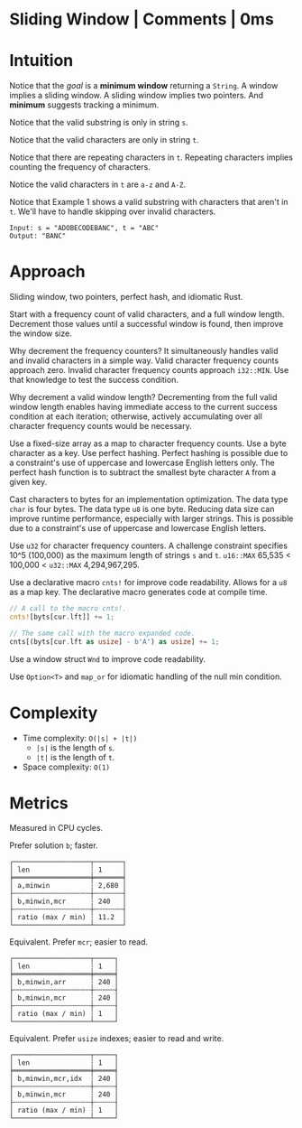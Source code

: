 # Sliding Window | Comments | 0ms

# Intuition

Notice that the *goal* is a **minimum window** returning a `String`. A window implies a sliding window. A sliding window implies two pointers. And **minimum** suggests tracking a minimum.

Notice that the valid substring is only in string `s`. 

Notice that the valid characters are only in string `t`. 

Notice that there are repeating characters in `t`. Repeating characters implies counting the frequency of characters.

Notice the valid characters in `t` are `a-z` and `A-Z`.

Notice that Example 1 shows a valid substring with characters that aren't in `t`. We'll have to handle skipping over invalid characters.

```
Input: s = "ADOBECODEBANC", t = "ABC"
Output: "BANC"
```

# Approach

Sliding window, two pointers, perfect hash, and idiomatic Rust.

Start with a frequency count of valid characters, and a full window length. Decrement those values until a successful window is found, then improve the window size.

Why decrement the frequency counters? It simultaneously handles valid and invalid characters in a simple way. Valid character frequency counts approach zero. Invalid character frequency counts approach `i32::MIN`. Use that knowledge to test the success condition.

Why decrement a valid window length? Decrementing from the full valid window length enables having immediate access to the current success condition at each iteration; otherwise, actively accumulating over all character frequency counts would be necessary.

Use a fixed-size array as a map to character frequency counts. Use a byte character as a key. Use perfect hashing. Perfect hashing is possible due to a constraint's use of uppercase and lowercase English letters only. The perfect hash function is to subtract the smallest byte character `A` from a given key.

Cast characters to bytes for an implementation optimization. The data type `char` is four bytes. The data type `u8` is one byte. Reducing data size can improve runtime performance, especially with larger strings. This is possible due to a constraint's use of uppercase and lowercase English letters.

Use `u32` for character frequency counters. A challenge constraint specifies 10^5 (100,000) as the maximum length of strings `s` and `t`. `u16::MAX` 65,535 < 100,000 < `u32::MAX` 4,294,967,295.

Use a declarative macro `cnts!` for improve code readability. Allows for a `u8` as a map key. The declarative macro generates code at compile time.

```rust
// A call to the macro cnts!.
cnts![byts[cur.lft]] += 1;

// The same call with the macro expanded code.
cnts[(byts[cur.lft as usize] - b'A') as usize] += 1;
```

Use a window struct `Wnd` to improve code readability.

Use `Option<T>` and `map_or` for idiomatic handling of the null min condition.

# Complexity

- Time complexity: `O(|s| + |t|)`
    - `|s|` is the length of `s`.
    - `|t|` is the length of `t`.
- Space complexity: `O(1)`

# Metrics

Measured in CPU cycles.

Prefer solution `b`; faster.
```
┌───────────────────┬───────┐
│ len               ┆ 1     │
╞═══════════════════╪═══════╡
│ a,minwin          ┆ 2,680 │
├╌╌╌╌╌╌╌╌╌╌╌╌╌╌╌╌╌╌╌┼╌╌╌╌╌╌╌┤
│ b,minwin,mcr      ┆ 240   │
├╌╌╌╌╌╌╌╌╌╌╌╌╌╌╌╌╌╌╌┼╌╌╌╌╌╌╌┤
│ ratio (max / min) ┆ 11.2  │
└───────────────────┴───────┘
```

Equivalent. Prefer `mcr`; easier to read.
```
┌───────────────────┬─────┐
│ len               ┆ 1   │
╞═══════════════════╪═════╡
│ b,minwin,arr      ┆ 240 │
├╌╌╌╌╌╌╌╌╌╌╌╌╌╌╌╌╌╌╌┼╌╌╌╌╌┤
│ b,minwin,mcr      ┆ 240 │
├╌╌╌╌╌╌╌╌╌╌╌╌╌╌╌╌╌╌╌┼╌╌╌╌╌┤
│ ratio (max / min) ┆ 1   │
└───────────────────┴─────┘
```

Equivalent. Prefer `usize` indexes; easier to read and write.
```
┌───────────────────┬─────┐
│ len               ┆ 1   │
╞═══════════════════╪═════╡
│ b,minwin,mcr,idx  ┆ 240 │
├╌╌╌╌╌╌╌╌╌╌╌╌╌╌╌╌╌╌╌┼╌╌╌╌╌┤
│ b,minwin,mcr      ┆ 240 │
├╌╌╌╌╌╌╌╌╌╌╌╌╌╌╌╌╌╌╌┼╌╌╌╌╌┤
│ ratio (max / min) ┆ 1   │
└───────────────────┴─────┘
```